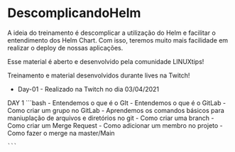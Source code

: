 # DescomplicandoHelm

A ideia do treinamento é descomplicar a utilização do Helm e facilitar o entendimento dos Helm Chart.
Com isso, teremos muito mais facilidade em realizar o deploy de nossas aplicações.

Esse material é aberto e desenvolvido pela comunidade LINUXtips!

Treinamento e material desenvolvidos durante lives na Twitch!

- Day-01 - Realizado na Twitch no dia 03/04/2021

DAY 1
	```bash 
	- Entendemos o que é o GIt 
 	- Entendemos o que é o GitLab
	- Como criar um grupo no GitLab
	- Aprendemos os comandos básicos para maniuplação de arquivos e diretórios no git
	- Como criar uma branch
	- Como criar um Merge Request
	- Como adicionar um membro no projeto
	- Como fazer o merge na master/Main 
	
	```

